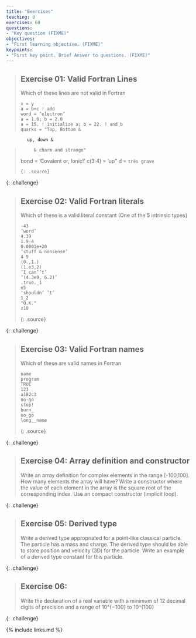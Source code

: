 ```yaml
---
title: "Exercises"
teaching: 0
exercises: 60
questions:
- "Key question (FIXME)"
objectives:
- "First learning objective. (FIXME)"
keypoints:
- "First key point. Brief Answer to questions. (FIXME)"
---
```


> ## Exercise 01: Valid Fortran Lines
>
> Which of these lines are not valid in Fortran
>
> ~~~
> x = y
> a = b+c ! add
> word = ’electron’
> a = 1.0; b = 2.0
> a = 15. ! initialize a; b = 22. ! and b
> quarks = "Top, Bottom &
            up, down &
>          & charm and strange"
> bond = ’Covalent or,
>         Ionic!’
> c(3:4) = ’up"
> d = `très grave`
> ~~~
> {: .source}
>
{: .challenge}

> ## Exercise 02: Valid Fortran literals
>
> Which of these is a valid literal constant (One of the 5 intrinsic types)
>
> ~~~
> -43
> ’word’
> 4.39
> 1.9-4
> 0.0001e+20
> ’stuff & nonsense’
> 4 9
> (0.,1.)
> (1.e3,2)
> ’I can’’t’
> ’(4.3e9, 6.2)’
> .true._1
> e5
> ’shouldn’ ’t’
> 1_2
> "O.K."
> z10
> ~~~
> {: .source}
>
{: .challenge}


> ## Exercise 03: Valid Fortran names
>
> Which of these are valid names in Fortran
>
> ~~~
> name
> program
> TRUE
> 123
> a182c3
> no-go
> stop!
> burn_
> no_go
> long__name
> ~~~
> {: .source}
>
{: .challenge}

> ## Exercise 04: Array definition and constructor
>
> Write an array definition for complex elements in the range [-100,100].
> How many elements the array will have?
> Write a constructor where the value of each element in the array is the square root of the corresponding index. Use an compact constructor (implicit loop).
>
>
{: .challenge}

> ## Exercise 05: Derived type
>
> Write a derived type appropriated for a point-like classical particle.
> The particle has a mass and charge.
> The derived type should be able to store position and velocity (3D) for the particle. Write an example of a derived type constant for this particle.
>
>
{: .challenge}

> ## Exercise 06:
> Write the declaration of a real variable with a minimum of 12 decimal digits of precision and a range of 10^{−100} to 10^{100}
>
>
{: .challenge}


{% include links.md %}
